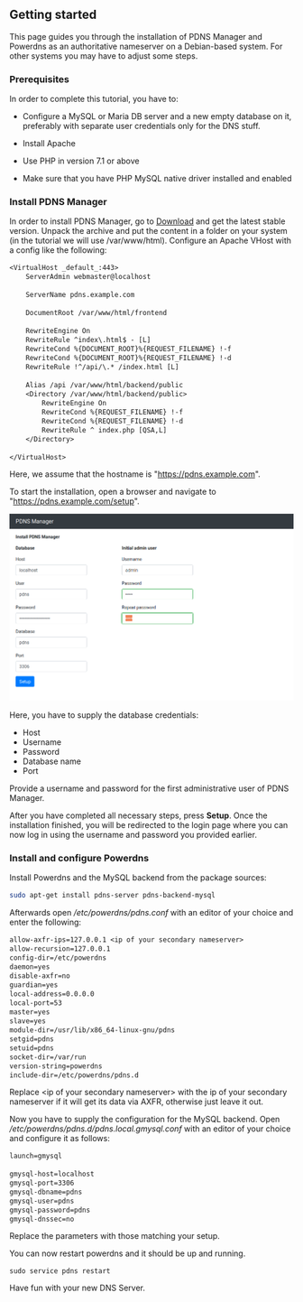 ## Getting started

This page guides you through the installation of PDNS Manager and
Powerdns as an authoritative nameserver on a Debian-based system. For other
systems you may have to adjust some steps.

### Prerequisites

In order to complete this tutorial, you have to:

 * Configure a MySQL or Maria DB server and a new empty database
on it, preferably with separate user credentials only for the DNS
stuff.

 * Install Apache

 * Use PHP in version 7.1 or above

 * Make sure that you have PHP MySQL native driver installed and enabled

### Install PDNS Manager

In order to install PDNS Manager, go to [Download](download.md) and get
the latest stable version. Unpack the archive and put the content in a
folder on your system (in the tutorial we will use /var/www/html). Configure
an Apache VHost with a config like the following:

```
<VirtualHost _default_:443>
    ServerAdmin webmaster@localhost

    ServerName pdns.example.com

    DocumentRoot /var/www/html/frontend

    RewriteEngine On
    RewriteRule ^index\.html$ - [L]
    RewriteCond %{DOCUMENT_ROOT}%{REQUEST_FILENAME} !-f
    RewriteCond %{DOCUMENT_ROOT}%{REQUEST_FILENAME} !-d
    RewriteRule !^/api/\.* /index.html [L]

    Alias /api /var/www/html/backend/public
    <Directory /var/www/html/backend/public>
        RewriteEngine On
        RewriteCond %{REQUEST_FILENAME} !-f
        RewriteCond %{REQUEST_FILENAME} !-d
        RewriteRule ^ index.php [QSA,L]
    </Directory>

</VirtualHost>
```

Here, we assume that the hostname is "https://pdns.example.com".

To start the installation, open a browser and navigate to
"https://pdns.example.com/setup".

![Screenshot Installation](img/quickstart.md/screenshot_installer.png)

Here, you have to supply the database credentials:

* Host
* Username
* Password
* Database name
* Port

Provide a username and password for the first administrative user
of PDNS Manager.

After you have completed all necessary steps, press **Setup**.
Once the installation finished, you will be redirected to the login page where
you can now log in using the username and password you provided earlier.

### Install and configure Powerdns

Install Powerdns and the MySQL backend from the package sources:
```bash
sudo apt-get install pdns-server pdns-backend-mysql
```

Afterwards open */etc/powerdns/pdns.conf* with an editor of your choice
and enter the following:
```
allow-axfr-ips=127.0.0.1 <ip of your secondary nameserver>
allow-recursion=127.0.0.1
config-dir=/etc/powerdns
daemon=yes
disable-axfr=no
guardian=yes
local-address=0.0.0.0
local-port=53
master=yes
slave=yes
module-dir=/usr/lib/x86_64-linux-gnu/pdns
setgid=pdns
setuid=pdns
socket-dir=/var/run
version-string=powerdns
include-dir=/etc/powerdns/pdns.d
```

Replace &lt;ip of your secondary nameserver&gt; with the ip of your
secondary nameserver if it will get its data via AXFR, otherwise just
leave it out.

Now you have to supply the configuration for the MySQL backend.
Open */etc/powerdns/pdns.d/pdns.local.gmysql.conf* with an editor of
your choice and configure it as follows:

```
launch=gmysql

gmysql-host=localhost
gmysql-port=3306
gmysql-dbname=pdns
gmysql-user=pdns
gmysql-password=pdns
gmysql-dnssec=no

```
Replace the parameters with those matching your setup.

You can now restart powerdns and it should be up and running.
```
sudo service pdns restart
```

Have fun with your new DNS Server.
